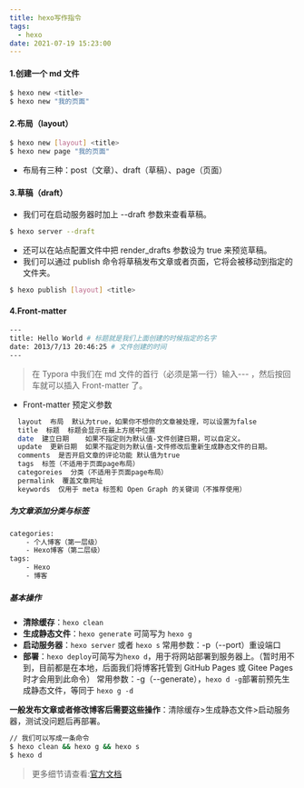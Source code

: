 ```yaml
---
title: hexo写作指令
tags:
  - hexo
date: 2021-07-19 15:23:00
---
```



#### 1.创建一个 md 文件

```bash
$ hexo new <title>
$ hexo new "我的页面"
```

#### 2.布局（layout）

```bash
$ hexo new [layout] <title>
$ hexo new page "我的页面"
```
<!-- more -->

- 布局有三种：post（文章）、draft（草稿）、page（页面）

#### 3.草稿（draft）

- 我们可在启动服务器时加上 --draft 参数来查看草稿。

```bash
$ hexo server --draft
```

- 还可以在站点配置文件中把 render_drafts 参数设为 true 来预览草稿。
- 我们可以通过 publish 命令将草稿发布文章或者页面，它将会被移动到指定的文件夹。

```bash
$ hexo publish [layout] <title>
```

#### 4.Front-matter

```bash
---
title: Hello World # 标题就是我们上面创建的时候指定的名字
date: 2013/7/13 20:46:25 # 文件创建的时间
---
```

> 在 Typora 中我们在 md 文件的首行（必须是第一行）输入--- ，然后按回车就可以插入 Front-matter 了。

- Front-matter 预定义参数

```bash
  layout  布局  默认为true，如果你不想你的文章被处理，可以设置为false
  title  标题  标题会显示在最上方居中位置
  date  建立日期    如果不指定则为默认值-文件创建日期，可以自定义。
  update  更新日期  如果不指定则为默认值-文件修改后重新生成静态文件的日期。
  comments  是否开启文章的评论功能 默认值为true
  tags  标签（不适用于页面page布局）
  categoreies  分类（不适用于页面page布局）
  permalink  覆盖文章网址
  keywords  仅用于 meta 标签和 Open Graph 的关键词（不推荐使用）
```

##### 为文章添加分类与标签

```bash
categories:
    - 个人博客（第一层级）
    - Hexo博客（第二层级）
tags:
    - Hexo
    - 博客
```

##### 基本操作

- **清除缓存**：`hexo clean`
- **生成静态文件**：`hexo generate` 可简写为 `hexo g`
- **启动服务器**：`hexo server` 或者 `hexo s` 常用参数：-p（--port）重设端口
- **部署**：`hexo deploy`可简写为`hexo d`，用于将网站部署到服务器上。（暂时用不到，目前都是在本地，后面我们将博客托管到 GitHub Pages 或 Gitee Pages 时才会用到此命令）
  常用参数：-g（--generate），`hexo d -g`部署前预先生成静态文件，等同于 `hexo g -d`

**一般发布文章或者修改博客后需要这些操作**：清除缓存>生成静态文件>启动服务器，测试没问题后再部署。

```bash
// 我们可以写成一条命令
$ hexo clean && hexo g && hexo s
$ hexo d
```

> 更多细节请查看:[官方文档](https://hexo.bootcss.com/docs/)
